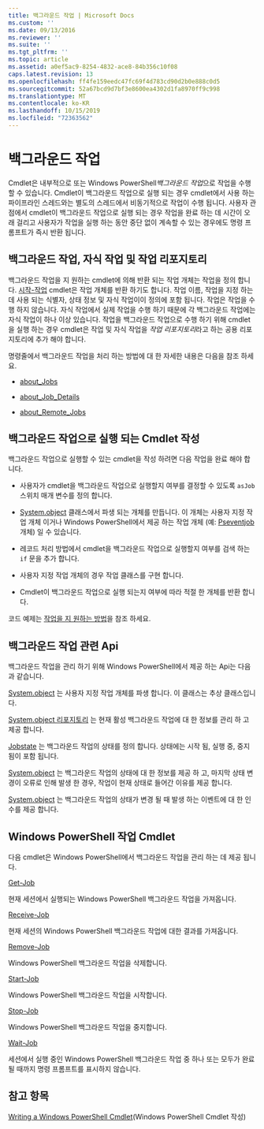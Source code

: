 ```yaml
---
title: 백그라운드 작업 | Microsoft Docs
ms.custom: ''
ms.date: 09/13/2016
ms.reviewer: ''
ms.suite: ''
ms.tgt_pltfrm: ''
ms.topic: article
ms.assetid: a0ef5ac9-8254-4832-ace8-84b356c10f08
caps.latest.revision: 13
ms.openlocfilehash: ff4fe159eedc47fc69f4d783cd90d2b0e888c0d5
ms.sourcegitcommit: 52a67bcd9d7bf3e8600ea4302d1fa8970ff9c998
ms.translationtype: MT
ms.contentlocale: ko-KR
ms.lasthandoff: 10/15/2019
ms.locfileid: "72363562"
---
```

# <a name="background-jobs"></a>백그라운드 작업

Cmdlet은 내부적으로 또는 Windows PowerShell*백그라운드 작업*으로 작업을 수행할 수 있습니다. Cmdlet이 백그라운드 작업으로 실행 되는 경우 cmdlet에서 사용 하는 파이프라인 스레드와는 별도의 스레드에서 비동기적으로 작업이 수행 됩니다. 사용자 관점에서 cmdlet이 백그라운드 작업으로 실행 되는 경우 작업을 완료 하는 데 시간이 오래 걸리고 사용자가 작업을 실행 하는 동안 중단 없이 계속할 수 있는 경우에도 명령 프롬프트가 즉시 반환 됩니다.

## <a name="background-jobs-child-jobs-and-the-job-repository"></a>백그라운드 작업, 자식 작업 및 작업 리포지토리

백그라운드 작업을 지 원하는 cmdlet에 의해 반환 되는 작업 개체는 작업을 정의 합니다. [시작-작업](/powershell/module/Microsoft.PowerShell.Core/Start-Job) cmdlet은 작업 개체를 반환 하기도 합니다. 작업 이름, 작업을 지정 하는 데 사용 되는 식별자, 상태 정보 및 자식 작업이이 정의에 포함 됩니다. 작업은 작업을 수행 하지 않습니다. 자식 작업에서 실제 작업을 수행 하기 때문에 각 백그라운드 작업에는 자식 작업이 하나 이상 있습니다. 작업을 백그라운드 작업으로 수행 하기 위해 cmdlet을 실행 하는 경우 cmdlet은 작업 및 자식 작업을 *작업 리포지토리*라고 하는 공용 리포지토리에 추가 해야 합니다.

명령줄에서 백그라운드 작업을 처리 하는 방법에 대 한 자세한 내용은 다음을 참조 하세요.

- [about_Jobs](/powershell/module/microsoft.powershell.core/about/about_jobs)

- [about_Job_Details](/powershell/module/microsoft.powershell.core/about/about_job_details)

- [about_Remote_Jobs](/powershell/module/microsoft.powershell.core/about/about_remote_jobs)

## <a name="writing-a-cmdlet-that-runs-as-a-background-job"></a>백그라운드 작업으로 실행 되는 Cmdlet 작성

백그라운드 작업으로 실행할 수 있는 cmdlet을 작성 하려면 다음 작업을 완료 해야 합니다.

- 사용자가 cmdlet을 백그라운드 작업으로 실행할지 여부를 결정할 수 있도록 `asJob` 스위치 매개 변수를 정의 합니다.

- [System.object](/dotnet/api/System.Management.Automation.Job) 클래스에서 파생 되는 개체를 만듭니다. 이 개체는 사용자 지정 작업 개체 이거나 Windows PowerShell에서 제공 하는 작업 개체 (예: [Pseventjob](/dotnet/api/System.Management.Automation.PSEventJob) 개체) 일 수 있습니다.

- 레코드 처리 방법에서 cmdlet을 백그라운드 작업으로 실행할지 여부를 검색 하는 `if` 문을 추가 합니다.

- 사용자 지정 작업 개체의 경우 작업 클래스를 구현 합니다.

- Cmdlet이 백그라운드 작업으로 실행 되는지 여부에 따라 적절 한 개체를 반환 합니다.

코드 예제는 [작업을 지 원하는 방법](./how-to-support-jobs.md)을 참조 하세요.

## <a name="background-job-related-apis"></a>백그라운드 작업 관련 Api

백그라운드 작업을 관리 하기 위해 Windows PowerShell에서 제공 하는 Api는 다음과 같습니다.

[System.object](/dotnet/api/System.Management.Automation.Job) 는 사용자 지정 작업 개체를 파생 합니다. 이 클래스는 추상 클래스입니다.

[System.object 리포지토리](/dotnet/api/System.Management.Automation.JobRepository) 는 현재 활성 백그라운드 작업에 대 한 정보를 관리 하 고 제공 합니다.

[Jobstate](/dotnet/api/System.Management.Automation.JobState) 는 백그라운드 작업의 상태를 정의 합니다. 상태에는 시작 됨, 실행 중, 중지 됨이 포함 됩니다.

[System.object](/dotnet/api/System.Management.Automation.JobStateInfo) 는 백그라운드 작업의 상태에 대 한 정보를 제공 하 고, 마지막 상태 변경이 오류로 인해 발생 한 경우, 작업이 현재 상태로 들어간 이유를 제공 합니다.

[System.object](/dotnet/api/System.Management.Automation.JobStateEventArgs) 는 백그라운드 작업의 상태가 변경 될 때 발생 하는 이벤트에 대 한 인수를 제공 합니다.

## <a name="windows-powershell-job-cmdlets"></a>Windows PowerShell 작업 Cmdlet

다음 cmdlet은 Windows PowerShell에서 백그라운드 작업을 관리 하는 데 제공 됩니다.

[Get-Job](/powershell/module/Microsoft.PowerShell.Core/Get-Job)

현재 세션에서 실행되는 Windows PowerShell 백그라운드 작업을 가져옵니다.

[Receive-Job](/powershell/module/Microsoft.PowerShell.Core/Receive-Job)

현재 세션의 Windows PowerShell 백그라운드 작업에 대한 결과를 가져옵니다.

[Remove-Job](/powershell/module/Microsoft.PowerShell.Core/Remove-Job)

Windows PowerShell 백그라운드 작업을 삭제합니다.

[Start-Job](/powershell/module/Microsoft.PowerShell.Core/Start-Job)

Windows PowerShell 백그라운드 작업을 시작합니다.

[Stop-Job](/powershell/module/Microsoft.PowerShell.Core/Stop-Job)

Windows PowerShell 백그라운드 작업을 중지합니다.

[Wait-Job](/powershell/module/Microsoft.PowerShell.Core/Wait-Job)

세션에서 실행 중인 Windows PowerShell 백그라운드 작업 중 하나 또는 모두가 완료될 때까지 명령 프롬프트를 표시하지 않습니다.

## <a name="see-also"></a>참고 항목

[Writing a Windows PowerShell Cmdlet](./writing-a-windows-powershell-cmdlet.md)(Windows PowerShell Cmdlet 작성)
